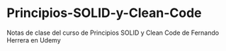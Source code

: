 # Principios-SOLID-y-Clean-Code
Notas de clase del curso de Principios SOLID y Clean Code de Fernando Herrera en Udemy
